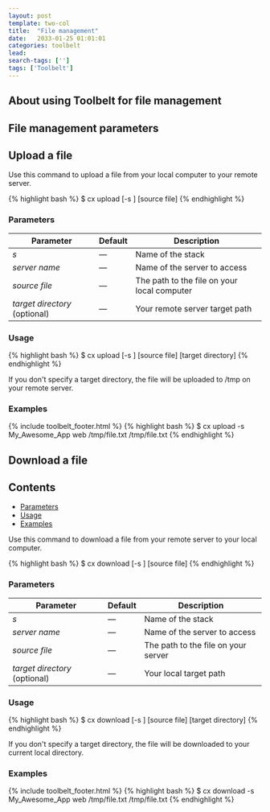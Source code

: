 ```yaml
---
layout: post
template: two-col
title:  "File management"
date:   2033-01-25 01:01:01
categories: toolbelt
lead: 
search-tags: ['']
tags: ['Toolbelt']
---
```


## About using Toolbelt for file management
## File management parameters
## Upload a file
Use this command to upload a file from your local computer to your remote server.

{% highlight bash %}
$ cx upload [-s <stack>] <server name> [source file]
{% endhighlight %}

<h3 id="parameters">Parameters</h3>

<table class='table table-bordered table-striped table-small'>
    <thead>
        <tr>
            <th align="center">Parameter</th>
            <th align="center">Default</th>
            <th align="center">Description</th>
        </tr>
    </thead>
    <tbody>
        <tr>
            <td><i>s</i></td>
            <td>&mdash;</td>
            <td>Name of the stack</td>
        </tr>
        <tr>
            <td><i>server name</i></td>
            <td>&mdash;</td>
            <td>Name of the server to access</td>
        </tr>
        <tr>
            <td><i>source file</i></td>
            <td>&mdash;</td>
            <td>The path to the file on your local computer</td>
        </tr>
       <tr>
            <td><i>target directory</i> (optional)</td>
            <td>&mdash;</td>
            <td>Your remote server target path</td>
        </tr>
    </tbody>
</table>

<h3 id="usage">Usage</h3>
{% highlight bash %}
$ cx upload [-s <stack>] <server name> [source file] [target directory]
{% endhighlight %}

If you don't specify a target directory, the file will be uploaded to /tmp on your remote server.

<h3 id="examples">Examples</h3>

{% include toolbelt_footer.html %}
{% highlight bash %}
$ cx upload -s My_Awesome_App web /tmp/file.txt /tmp/file.txt
{% endhighlight %}


## Download a file

<h2>Contents</h2>
<ul class="page-toc">
	<li>
		<a href="#parameters">Parameters</a>
	</li>
	<li>
		<a href="#usage">Usage</a>
	</li>
	<li>
		<a href="#examples">Examples</a>
	</li>
</ul>


Use this command to download a file from your remote server to your local computer.

{% highlight bash %}
$ cx download [-s <stack>] <server name> [source file]
{% endhighlight %}

<h3 id="parameters">Parameters</h3>

<table class='table table-bordered table-striped table-small'>
    <thead>
        <tr>
            <th align="center">Parameter</th>
            <th align="center">Default</th>
            <th align="center">Description</th>
        </tr>
    </thead>
    <tbody>
        <tr>
            <td><i>s</i></td>
            <td>&mdash;</td>
            <td>Name of the stack</td>
        </tr>
        <tr>
            <td><i>server name</i></td>
            <td>&mdash;</td>
            <td>Name of the server to access</td>
        </tr>
        <tr>
            <td><i>source file</i></td>
            <td>&mdash;</td>
            <td>The path to the file on your server</td>
        </tr>
       <tr>
            <td><i>target directory</i> (optional)</td>
            <td>&mdash;</td>
            <td>Your local target path</td>
        </tr>
    </tbody>
</table>

<h3 id="usage">Usage</h3>
{% highlight bash %}
$ cx download [-s <stack>] <server name> [source file] [target directory]
{% endhighlight %}

If you don't specify a target directory, the file will be downloaded to your current local directory.

<h3 id="examples">Examples</h3>

{% include toolbelt_footer.html %}
{% highlight bash %}
$ cx download -s My_Awesome_App web /tmp/file.txt /tmp/file.txt
{% endhighlight %}
